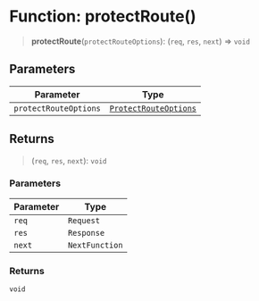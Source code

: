 # Function: protectRoute()

> **protectRoute**(`protectRouteOptions`): (`req`, `res`, `next`) => `void`

## Parameters

| Parameter | Type |
| ------ | ------ |
| `protectRouteOptions` | [`ProtectRouteOptions`](../type-aliases/ProtectRouteOptions.md) |

## Returns

> (`req`, `res`, `next`): `void`

### Parameters

| Parameter | Type |
| ------ | ------ |
| `req` | `Request` |
| `res` | `Response` |
| `next` | `NextFunction` |

### Returns

`void`
